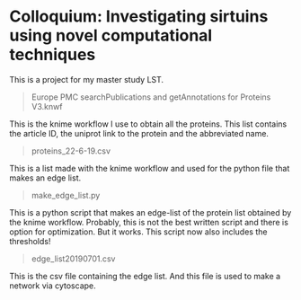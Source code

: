 # Colloquium: Investigating sirtuins using novel computational techniques

This is a project for my master study LST. 

> Europe PMC searchPublications and getAnnotations for Proteins V3.knwf

This is the knime workflow I use to obtain all the proteins. This list contains the article ID, the uniprot link to the protein and the abbreviated name.

> proteins_22-6-19.csv

This is a list made with the knime workflow and used for the python file that makes an edge list.

> make_edge_list.py

This is a python script that makes an edge-list of the protein list obtained by the knime workflow.
Probably, this is not the best written script and there is option for optimization. But it works.
This script now also includes the thresholds!

> edge_list20190701.csv

This is the csv file containing the edge list. And this file is used to make a network via cytoscape.
